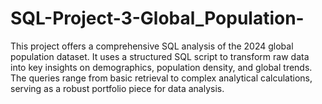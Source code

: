 # SQL-Project-3-Global_Population-
This project offers a comprehensive SQL analysis of the 2024 global population dataset. It uses a structured SQL script to transform raw data into key insights on demographics, population density, and global trends. The queries range from basic retrieval to complex analytical calculations, serving as a robust portfolio piece for data analysis.
